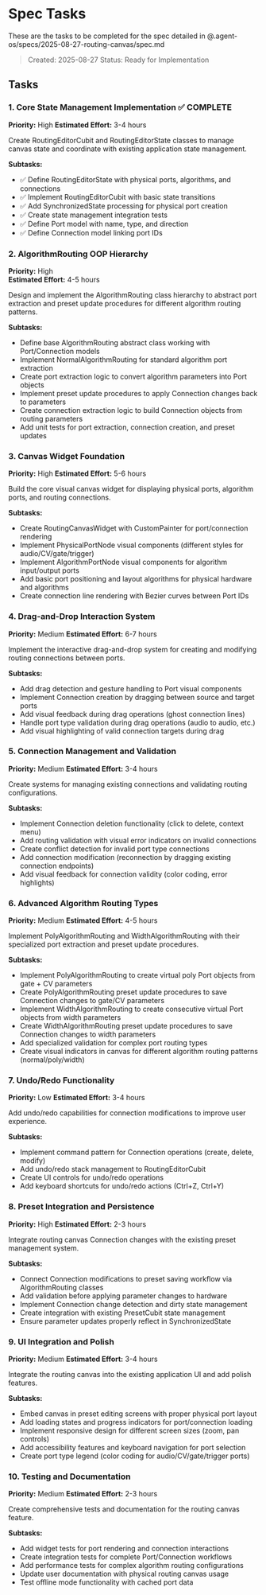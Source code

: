 # Spec Tasks

These are the tasks to be completed for the spec detailed in @.agent-os/specs/2025-08-27-routing-canvas/spec.md

> Created: 2025-08-27
> Status: Ready for Implementation

## Tasks

### 1. Core State Management Implementation ✅ COMPLETE
**Priority:** High
**Estimated Effort:** 3-4 hours

Create RoutingEditorCubit and RoutingEditorState classes to manage canvas state and coordinate with existing application state management.

**Subtasks:**
- ✅ Define RoutingEditorState with physical ports, algorithms, and connections
- ✅ Implement RoutingEditorCubit with basic state transitions  
- ✅ Add SynchronizedState processing for physical port creation
- ✅ Create state management integration tests
- ✅ Define Port model with name, type, and direction
- ✅ Define Connection model linking port IDs

### 2. AlgorithmRouting OOP Hierarchy
**Priority:** High  
**Estimated Effort:** 4-5 hours

Design and implement the AlgorithmRouting class hierarchy to abstract port extraction and preset update procedures for different algorithm routing patterns.

**Subtasks:**
- Define base AlgorithmRouting abstract class working with Port/Connection models
- Implement NormalAlgorithmRouting for standard algorithm port extraction
- Create port extraction logic to convert algorithm parameters into Port objects
- Implement preset update procedures to apply Connection changes back to parameters
- Create connection extraction logic to build Connection objects from routing parameters
- Add unit tests for port extraction, connection creation, and preset updates

### 3. Canvas Widget Foundation
**Priority:** High
**Estimated Effort:** 5-6 hours

Build the core visual canvas widget for displaying physical ports, algorithm ports, and routing connections.

**Subtasks:**
- Create RoutingCanvasWidget with CustomPainter for port/connection rendering
- Implement PhysicalPortNode visual components (different styles for audio/CV/gate/trigger)
- Implement AlgorithmPortNode visual components for algorithm input/output ports
- Add basic port positioning and layout algorithms for physical hardware and algorithms
- Create connection line rendering with Bezier curves between Port IDs

### 4. Drag-and-Drop Interaction System
**Priority:** Medium
**Estimated Effort:** 6-7 hours

Implement the interactive drag-and-drop system for creating and modifying routing connections between ports.

**Subtasks:**
- Add drag detection and gesture handling to Port visual components
- Implement Connection creation by dragging between source and target ports
- Add visual feedback during drag operations (ghost connection lines)
- Handle port type validation during drag operations (audio to audio, etc.)
- Add visual highlighting of valid connection targets during drag

### 5. Connection Management and Validation
**Priority:** Medium
**Estimated Effort:** 3-4 hours

Create systems for managing existing connections and validating routing configurations.

**Subtasks:**
- Implement Connection deletion functionality (click to delete, context menu)
- Add routing validation with visual error indicators on invalid connections
- Create conflict detection for invalid port type connections
- Add connection modification (reconnection by dragging existing connection endpoints)
- Add visual feedback for connection validity (color coding, error highlights)

### 6. Advanced Algorithm Routing Types
**Priority:** Medium
**Estimated Effort:** 4-5 hours

Implement PolyAlgorithmRouting and WidthAlgorithmRouting with their specialized port extraction and preset update procedures.

**Subtasks:**
- Implement PolyAlgorithmRouting to create virtual poly Port objects from gate + CV parameters
- Create PolyAlgorithmRouting preset update procedures to save Connection changes to gate/CV parameters
- Implement WidthAlgorithmRouting to create consecutive virtual Port objects from width parameters
- Create WidthAlgorithmRouting preset update procedures to save Connection changes to width parameters
- Add specialized validation for complex port routing types
- Create visual indicators in canvas for different algorithm routing patterns (normal/poly/width)

### 7. Undo/Redo Functionality
**Priority:** Low
**Estimated Effort:** 3-4 hours

Add undo/redo capabilities for connection modifications to improve user experience.

**Subtasks:**
- Implement command pattern for Connection operations (create, delete, modify)
- Add undo/redo stack management to RoutingEditorCubit
- Create UI controls for undo/redo operations
- Add keyboard shortcuts for undo/redo actions (Ctrl+Z, Ctrl+Y)

### 8. Preset Integration and Persistence
**Priority:** High
**Estimated Effort:** 2-3 hours

Integrate routing canvas Connection changes with the existing preset management system.

**Subtasks:**
- Connect Connection modifications to preset saving workflow via AlgorithmRouting classes
- Add validation before applying parameter changes to hardware
- Implement Connection change detection and dirty state management
- Create integration with existing PresetCubit state management
- Ensure parameter updates properly reflect in SynchronizedState

### 9. UI Integration and Polish
**Priority:** Medium
**Estimated Effort:** 3-4 hours

Integrate the routing canvas into the existing application UI and add polish features.

**Subtasks:**
- Embed canvas in preset editing screens with proper physical port layout
- Add loading states and progress indicators for port/connection loading
- Implement responsive design for different screen sizes (zoom, pan controls)
- Add accessibility features and keyboard navigation for port selection
- Create port type legend (color coding for audio/CV/gate/trigger ports)

### 10. Testing and Documentation
**Priority:** Medium
**Estimated Effort:** 2-3 hours

Create comprehensive tests and documentation for the routing canvas feature.

**Subtasks:**
- Add widget tests for port rendering and connection interactions
- Create integration tests for complete Port/Connection workflows
- Add performance tests for complex algorithm routing configurations
- Update user documentation with physical routing canvas usage
- Test offline mode functionality with cached port data